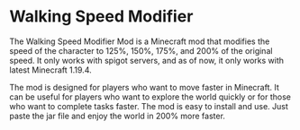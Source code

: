# Walking Speed Modifier
The Walking Speed Modifier Mod is a Minecraft mod that modifies the speed of the character to 125%, 150%, 175%, and 200% of the original speed. It only works with spigot servers, and as of now, it only works with latest Minecraft 1.19.4.

The mod is designed for players who want to move faster in Minecraft. It can be useful for players who want to explore the world quickly or for those who want to complete tasks faster. The mod is easy to install and use. Just paste the jar file and enjoy the world in 200% more faster.
